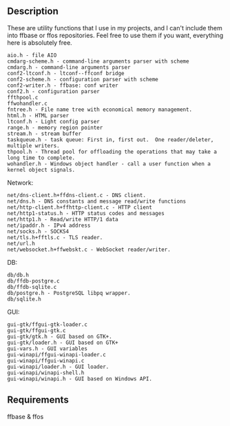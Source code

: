 ## Description

These are utility functions that I use in my projects, and I can't include them into ffbase or ffos repositories.
Feel free to use them if you want, everything here is absolutely free.

	aio.h - file AIO
	cmdarg-scheme.h - command-line arguments parser with scheme
	cmdarg.h - command-line arguments parser
	conf2-ltconf.h - ltconf--ffconf bridge
	conf2-scheme.h - configuration parser with scheme
	conf2-writer.h - ffbase: conf writer
	conf2.h - configuration parser
	ffthpool.c
	ffwohandler.c
	fntree.h - File name tree with economical memory management.
	html.h - HTML parser
	ltconf.h - Light config parser
	range.h - memory region pointer
	stream.h - stream buffer
	taskqueue.h - task queue: First in, first out.  One reader/deleter, multiple writers.
	thpool.h - Thread pool for offloading the operations that may take a long time to complete.
	wohandler.h - Windows object handler - call a user function when a kernel object signals.

Network:

	net/dns-client.h+ffdns-client.c - DNS client.
	net/dns.h - DNS constants and message read/write functions
	net/http-client.h+ffhttp-client.c - HTTP client
	net/http1-status.h - HTTP status codes and messages
	net/http1.h - Read/write HTTP/1 data
	net/ipaddr.h - IPv4 address
	net/socks.h - SOCKS4
	net/tls.h+fftls.c - TLS reader.
	net/url.h
	net/websocket.h+ffwebskt.c - WebSocket reader/writer.

DB:

	db/db.h
	db/ffdb-postgre.c
	db/ffdb-sqlite.c
	db/postgre.h - PostgreSQL libpq wrapper.
	db/sqlite.h

GUI:

	gui-gtk/ffgui-gtk-loader.c
	gui-gtk/ffgui-gtk.c
	gui-gtk/gtk.h - GUI based on GTK+.
	gui-gtk/loader.h - GUI based on GTK+
	gui-vars.h - GUI variables
	gui-winapi/ffgui-winapi-loader.c
	gui-winapi/ffgui-winapi.c
	gui-winapi/loader.h - GUI loader.
	gui-winapi/winapi-shell.h
	gui-winapi/winapi.h - GUI based on Windows API.


## Requirements

ffbase & ffos
